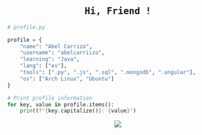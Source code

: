 <!-- Abel GitHub Profile -->

<div align=center>

## <span style="font-family: 'Iosevka', monospace;">Hi, Friend !</span>

</div>

```python
# profile.py

profile = {
    "name": "Abel Carrizo",
    "username": "abelcarriizo",
    "learning": "Java",
    "lang": ["es"],
    "tools": [".py", ".js", ".sql", ".mongodb", ".angular"],
    "os": ["Arch Linux", "Ubuntu"]
}

# Print profile information
for key, value in profile.items():
    print(f"{key.capitalize()}: {value}")

```

<div align=center>

[![](https://visitcount.itsvg.in/api?id=abelcarriizo&label=Profile%20Views&color=9&icon=0&pretty=true)](https://visitcount.itsvg.in)

</div>
